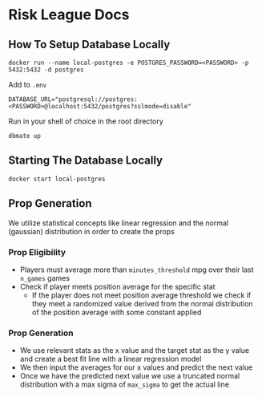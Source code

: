 # Risk League Docs

## How To Setup Database Locally
```
docker run --name local-postgres -e POSTGRES_PASSWORD=<PASSWORD> -p 5432:5432 -d postgres
```

Add to `.env`
```
DATABASE_URL="postgresql://postgres:<PASSWORD>@localhost:5432/postgres?sslmode=disable"
```

Run in your shell of choice in the root directory
```
dbmate up
```

## Starting The Database Locally
```
docker start local-postgres
```

## Prop Generation
We utilize statistical concepts like linear regression and the normal (gaussian) distribution in order to create the props

### Prop Eligibility
  - Players must average more than `minutes_threshold` mpg over their last `n_games` games
  - Check if player meets position average for the specific stat
    - If the player does not meet position average threshold we check if they meet a randomized value derived from the normal distribution of the position average with some constant applied

### Prop Generation
  - We use relevant stats as the x value and the target stat as the y value and create a best fit line with a linear regression model
  - We then input the averages for our x values and predict the next value
  - Once we have the predicted next value we use a truncated normal distribution with a max sigma of `max_sigma` to get the actual line